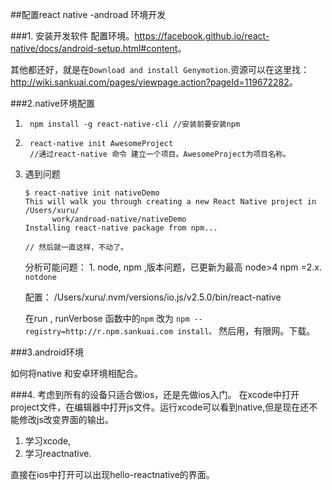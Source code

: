 ##配置react native -androad 环境开发

###1. 安装开发软件
 配置环境。<https://facebook.github.io/react-native/docs/android-setup.html#content>。
 
 其他都还好，就是在`Download and install Genymotion`.资源可以在这里找：<http://wiki.sankuai.com/pages/viewpage.action?pageId=119672282>。
 
###2.native环境配置
  1. ```
      npm install -g react-native-cli //安装前要安装npm 
     ```   
  
  2. ```
      react-native init AwesomeProject 
      //通过react-native 命令 建立一个项目。AwesomeProject为项目名称。
      ```
      
1. 遇到问题
 
    ```
   $ react-native init nativeDemo
    This will walk you through creating a new React Native project in /Users/xuru/
          work/androad-native/nativeDemo
    Installing react-native package from npm...
    
    // 然后就一直这样，不动了。
   ```
   分析可能问题： 1. node, npm ,版本问题，已更新为最高 node>4 npm =2.x. `notdone`
   
   配置： /Users/xuru/.nvm/versions/io.js/v2.5.0/bin/react-native
   
   在run , runVerbose 函数中的`npm` 改为   `npm --registry=http://r.npm.sankuai.com install。`
   然后用，有限网。下载。
   
###3.android环境

如何将native 和安卓环境相配合。

###4. 考虑到所有的设备只适合做ios，还是先做ios入门。
在xcode中打开project文件，在编辑器中打开js文件。运行xcode可以看到native,但是现在还不能修改js改变界面的输出。

1. 学习xcode,
2. 学习reactnative.

直接在ios中打开可以出现hello-reactnative的界面。